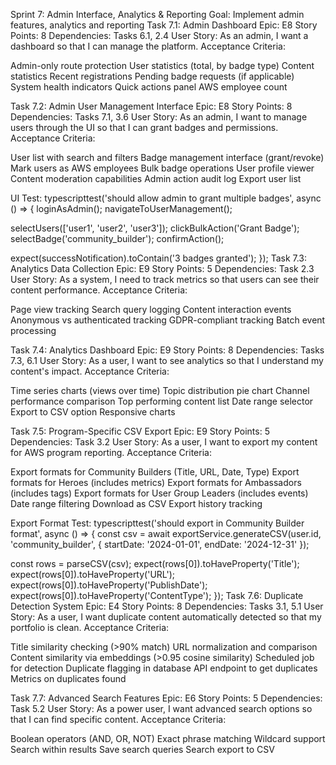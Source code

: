 Sprint 7: Admin Interface, Analytics & Reporting
Goal: Implement admin features, analytics and reporting
Task 7.1: Admin Dashboard
Epic: E8
Story Points: 8
Dependencies: Tasks 6.1, 2.4
User Story: As an admin, I want a dashboard so that I can manage the platform.
Acceptance Criteria:

 Admin-only route protection
 User statistics (total, by badge type)
 Content statistics
 Recent registrations
 Pending badge requests (if applicable)
 System health indicators
 Quick actions panel
 AWS employee count

Task 7.2: Admin User Management Interface
Epic: E8
Story Points: 8
Dependencies: Tasks 7.1, 3.6
User Story: As an admin, I want to manage users through the UI so that I can grant badges and permissions.
Acceptance Criteria:

 User list with search and filters
 Badge management interface (grant/revoke)
 Mark users as AWS employees
 Bulk badge operations
 User profile viewer
 Content moderation capabilities
 Admin action audit log
 Export user list

UI Test:
typescripttest('should allow admin to grant multiple badges', async () => {
  loginAsAdmin();
  navigateToUserManagement();
  
  selectUsers(['user1', 'user2', 'user3']);
  clickBulkAction('Grant Badge');
  selectBadge('community_builder');
  confirmAction();
  
  expect(successNotification).toContain('3 badges granted');
});
Task 7.3: Analytics Data Collection
Epic: E9
Story Points: 5
Dependencies: Task 2.3
User Story: As a system, I need to track metrics so that users can see their content performance.
Acceptance Criteria:

 Page view tracking
 Search query logging
 Content interaction events
 Anonymous vs authenticated tracking
 GDPR-compliant tracking
 Batch event processing

Task 7.4: Analytics Dashboard
Epic: E9
Story Points: 8
Dependencies: Tasks 7.3, 6.1
User Story: As a user, I want to see analytics so that I understand my content's impact.
Acceptance Criteria:

 Time series charts (views over time)
 Topic distribution pie chart
 Channel performance comparison
 Top performing content list
 Date range selector
 Export to CSV option
 Responsive charts

Task 7.5: Program-Specific CSV Export
Epic: E9
Story Points: 5
Dependencies: Task 3.2
User Story: As a user, I want to export my content for AWS program reporting.
Acceptance Criteria:

 Export formats for Community Builders (Title, URL, Date, Type)
 Export formats for Heroes (includes metrics)
 Export formats for Ambassadors (includes tags)
 Export formats for User Group Leaders (includes events)
 Date range filtering
 Download as CSV
 Export history tracking

Export Format Test:
typescripttest('should export in Community Builder format', async () => {
  const csv = await exportService.generateCSV(user.id, 'community_builder', {
    startDate: '2024-01-01',
    endDate: '2024-12-31'
  });
  
  const rows = parseCSV(csv);
  expect(rows[0]).toHaveProperty('Title');
  expect(rows[0]).toHaveProperty('URL');
  expect(rows[0]).toHaveProperty('PublishDate');
  expect(rows[0]).toHaveProperty('ContentType');
});
Task 7.6: Duplicate Detection System
Epic: E4
Story Points: 8
Dependencies: Tasks 3.1, 5.1
User Story: As a user, I want duplicate content automatically detected so that my portfolio is clean.
Acceptance Criteria:

 Title similarity checking (>90% match)
 URL normalization and comparison
 Content similarity via embeddings (>0.95 cosine similarity)
 Scheduled job for detection
 Duplicate flagging in database
 API endpoint to get duplicates
 Metrics on duplicates found

Task 7.7: Advanced Search Features
Epic: E6
Story Points: 5
Dependencies: Task 5.2
User Story: As a power user, I want advanced search options so that I can find specific content.
Acceptance Criteria:

 Boolean operators (AND, OR, NOT)
 Exact phrase matching
 Wildcard support
 Search within results
 Save search queries
 Search export to CSV


